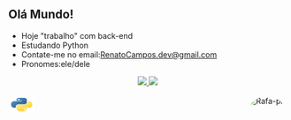 ## Olá Mundo!
 
- Hoje "trabalho" com back-end
- Estudando Python
- Contate-me no email:RenatoCampos.dev@gmail.com
- Pronomes:ele/dele

<div align="center">
  <a href="https://github.com/RenatoCampos132">
  <img height="180em" src="https://github-readme-stats.vercel.app/api?username=RenatoCampos132&show_icons=true&theme=tokyonight&include_all_commits=true&count_private=true"/>
  <img height="180em" src="https://github-readme-stats.vercel.app/api/top-langs/?username=RenatoCampos132&layout=compact&langs_count=7&theme=tokyonight"/>
</div>
<div style="display: inline_block"><br>
  <img align="center" alt="Rafa-Python" height="30" width="48" src="https://raw.githubusercontent.com/devicons/devicon/master/icons/python/python-original.svg">
  <img align="right" alt="Rafa-pic" height="150" style="border-radius:50px;" src="https://cdn.discordapp.com/attachments/889920249867173948/956324505431707648/Dogesponja.jpg?width=676&height=676">
</div>
  
  ##


